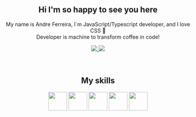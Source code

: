 <div align="center">
    <h2>Hi I'm so happy to see you here</h1>
    <p>
        My name is Andre Ferreira, I`m JavaScript/Typescript developer, and I love CSS 💛 <br>
        Developer is machine to transform coffee in code!
    </p>
    <a href="https://www.linkedin.com/in/andre-ferreira-37180318b/">
        <img src="https://img.shields.io/badge/-LinkedIn-%230077B5" target="_blank">
    </a>
     <a href="https://twitter.com/andre_2l2">
        <img src="https://img.shields.io/twitter/url?style=social&url=https%3A%2F%2Ftwitter.com%2Fandre_2l2" target="_blank">
    </a>
</div>
<br>
<br>
<div align="center">
    <h2>My skills</h1>
</dev>
<dev align="center">
    <img src="https://upload.wikimedia.org/wikipedia/commons/thumb/9/99/Unofficial_JavaScript_logo_2.svg/260px-Unofficial_JavaScript_logo_2.svg.png" width="50px">
    <img src="https://upload.wikimedia.org/wikipedia/commons/thumb/4/4c/Typescript_logo_2020.svg/300px-Typescript_logo_2020.svg.png" width="50px">
    <img src="https://wp-and-react.com/wp-content/uploads/2017/05/react-2.png" width="50px">
    <img src="https://external-content.duckduckgo.com/iu/?u=https%3A%2F%2Fimg.icons8.com%2Fplasticine%2F2x%2Fbash.png&f=1&nofb=1" width="50px">
    <img src="https://external-content.duckduckgo.com/iu/?u=https%3A%2F%2Fcdn0.iconfinder.com%2Fdata%2Ficons%2Flong-shadow-web-icons%2F512%2Fnodejs-512.png&f=1&nofb=1" width="50px">
</dev>
